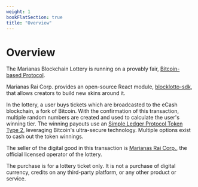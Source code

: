 ```yaml
---
weight: 1
bookFlatSection: true
title: "Overview"
---
```


# Overview

The Marianas Blockchain Lottery is running on a provably fair, [Bitcoin-based Protocol](https://github.com/badger-cash/block-lotto-specification).

Marianas Rai Corp. provides an open-source React module, [blocklotto-sdk](), that allows creators to build new skins around it.

In the lottery, a user buys tickets which are broadcasted to the eCash blockchain, a fork of Bitcoin. With the confirmation of this transaction, multiple random numbers are created and used to calculate the user's winning tier. The winning payouts use an [Simple Ledger Protocol Token Type 2](https://github.com/badger-cash/slp-specifications/blob/master/slp-token-type-2.md), leveraging Bitcoin's ultra-secure technology. Multiple options exist to cash out the token winnings.

The seller of the digital good in this transaction is [Marianas Rai Corp.](https://nmrai.com), the official licensed operator of the lottery.

The purchase is for a lottery ticket only. It is not a purchase of digital currency, credits on any third-party platform, or any other product or service.
